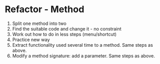 # Refactor - Method

1. Split one method into two
  1. Find the suitable code and change it - no constraint
  1. Work out how to do in less steps (menu/shortcut)
  1. Practice new way
1. Extract functionality used several time to a method. Same steps as above.
1. Modify a method signature: add a parameter. Same steps as above.

